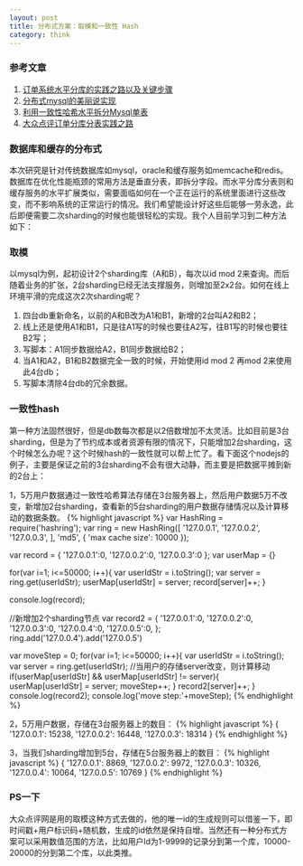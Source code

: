```yaml
---
layout: post
title: 分布式方案：取模和一致性 Hash
category: think
---
```


### 参考文章
1. [订单系统水平分库的实践之路以及关键步骤](http://blog.csdn.net/qq_24690761/article/details/50990875)
2. [分布式mysql的美丽说实现](http://wenku.baidu.com/view/7f85b41d55270722192ef78e?pcf=2)
3. [利用一致性哈希水平拆分Mysql单表](https://cnodejs.org/topic/5502a23573263b0e4eef9b85)
4. [大众点评订单分库分表实践之路](http://mp.weixin.qq.com/s?__biz=MzI4NTA1MDEwNg==&mid=402525487&idx=1&sn=9c1bccf857a624dedec743f54c66a98c)

### 数据库和缓存的分布式
本次研究是针对传统数据库如mysql，oracle和缓存服务如memcache和redis。数据库在优化性能瓶颈的常用方法是垂直分表，即拆分字段。而水平分库分表则和缓存服务的水平扩展类似，需要面临如何在一个正在运行的系统里面进行这些改变，而不影响系统的正常运行的情况。我们希望能设计好这些后能够一劳永逸，此后即便需要二次sharding的时候也能很轻松的实现。我个人目前学习到二种方法如下：

### 取模
以mysql为例，起初设计2个sharding库（A和B），每次以id mod 2来查询。而后随着业务的扩张，2台sharding已经无法支撑服务，则增加至2x2台。如何在线上环境平滑的完成这次2次sharding呢？

1. 四台db重新命名，以前的A和B改为A1和B1，新增的2台叫A2和B2；
2. 线上还是使用A1和B1，只是往A1写的时候也要往A2写，往B1写的时候也要往B2写；
3. 写脚本：A1同步数据给A2，B1同步数据给B2；
4. 当A1和A2，B1和B2数据完全一致的时候，开始使用id mod 2 再mod 2来使用此4台db；
5. 写脚本清除4台db的冗余数据。

### 一致性hash
第一种方法固然很好，但是db数每次都是以2倍数增加不太灵活。比如目前是3台sharding，但是为了节约成本或者资源有限的情况下，只能增加2台sharding，这个时候怎么办呢？这个时候hash的一致性就可以帮上忙了。看下面这个nodejs的例子，主要是保证之前的3台sharding不会有很大动静，而主要是把数据平摊到新的2台上：

1，5万用户数据通过一致性哈希算法存储在3台服务器上，然后用户数据5万不改变，新增加2台sharding，查看新的5台sharding的用户数据存储情况以及计算移动的数据条数。
{% highlight javascript %}
var HashRing = require('hashring');
var ring = new HashRing([
	'127.0.0.1',
	'127.0.0.2',
	'127.0.0.3', 
  ], 'md5', {
	'max cache size': 10000
  });

var record = {
	  '127.0.0.1':0,
	'127.0.0.2':0,
	'127.0.0.3':0
};
var userMap = {}
  
for(var i=1; i<=50000; i++){
	var userIdStr = i.toString();
	var server = ring.get(userIdStr);
	userMap[userIdStr] = server;
	record[server]++;
}

console.log(record);

//新增加2个sharding节点
var record2 = {
	'127.0.0.1':0,
	  '127.0.0.2':0,
	  '127.0.0.3':0,
	'127.0.0.4':0,
	'127.0.0.5':0,
};
ring.add('127.0.0.4').add('127.0.0.5')

var moveStep = 0;
for(var i=1; i<=50000; i++){
	var userIdStr = i.toString();
	var server = ring.get(userIdStr);
	//当用户的存储server改变，则计算移动
	if(userMap[userIdStr] && userMap[userIdStr] != server){
		userMap[userIdStr] = server;
		moveStep++;
	}
	record2[server]++;
}
console.log(record2);
console.log('move step:'+moveStep);
{% endhighlight %}

2，5万用户数据，存储在3台服务器上的数目：
{% highlight javascript %}
{ '127.0.0.1': 15238, '127.0.0.2': 16448, '127.0.0.3': 18314 }
{% endhighlight %}

3，当我们sharding增加到5台，存储在5台服务器上的数目：
{% highlight javascript %}
{ '127.0.0.1': 8869,
  '127.0.0.2': 9972,
  '127.0.0.3': 10326,
  '127.0.0.4': 10064,
  '127.0.0.5': 10769 }
{% endhighlight %}

### PS一下
大众点评网是用的取模这种方式去做的，他的唯一id的生成规则可以借鉴一下，即时间戳+用户标识码+随机数，生成的id依然是保持自增。当然还有一种分布式方案可以采用数值范围的方法，比如用户Id为1-9999的记录分到第一个库，10000-20000的分到第二个库，以此类推。